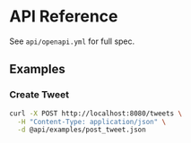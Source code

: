 

# API Reference

See `api/openapi.yml` for full spec.

## Examples

### Create Tweet
```bash
curl -X POST http://localhost:8080/tweets \
  -H "Content-Type: application/json" \
  -d @api/examples/post_tweet.json
